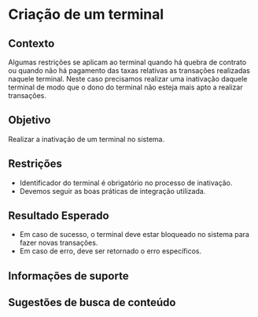 # Criação de um terminal

## Contexto

Algumas restrições se aplicam ao terminal quando há quebra de contrato ou quando não há pagamento das taxas
relativas as transações realizadas naquele terminal.
Neste caso precisamos realizar uma inativação daquele terminal de modo que o dono do terminal não esteja mais 
apto a realizar transações.

## Objetivo

Realizar a inativação de um terminal no sistema.

## Restrições

- Identificador do terminal é obrigatório no processo de inativação.
- Devemos seguir as boas práticas de integração utilizada.

## Resultado Esperado

- Em caso de sucesso, o terminal deve estar bloqueado no sistema para fazer novas transações.
- Em caso de erro, deve ser retornado o erro específicos.

## Informações de suporte

## Sugestões de busca de conteúdo
